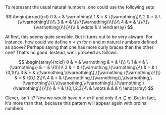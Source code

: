 To represent the usual natural numbers, one could use the following sets

$$
\begin{array}{rcl}
0 & = & \varnothing\\ 
1 & = & \{\varnothing\}\\ 
2 & = & \{\{\varnothing\}\}\\ 
3 & = & \{\{\{\varnothing\}\}\}\\ 
4 & = & \{\{\{\{\varnothing\}\}\}\}\\
& \vdots & \\
\end{array}
$$

At first, this seems quite sensible. But it turns out to be very akward. For instance, how could we define $n < m$ for $n$ and $m$ natural numbers defined as above? Perhaps saying that one has more curly braces than the other one? That's no good. Instead, we'll proceed as follows:

$$
\begin{array}{rclcl}
0 & = & \varnothing & = & \{\} \\ 
1 & = & \{\varnothing\} & = & \{0\}\\ 
2 & = & \{\varnothing,\{\varnothing\}\} & = & \{0,1\}\\ 
3 & = & \{\varnothing,\{\varnothing\},\{\varnothing,\{\varnothing\}\}\} & = & \{0,1,2\}\\ 
4 & = & \{\varnothing,\{\varnothing\},\{\varnothing,\{\varnothing\}\},\{\varnothing,\{\varnothing\},\{\varnothing,\{\varnothing\}\}\}\} & = & \{0,1,2,3\}\\
& \vdots & & & \\
\end{array}
$$

Clever, isn't it? Now we would have $n < m$ if and only if $n\in m$. But in fact, it's more than that, because this pattern will appear again with ordinal numbers